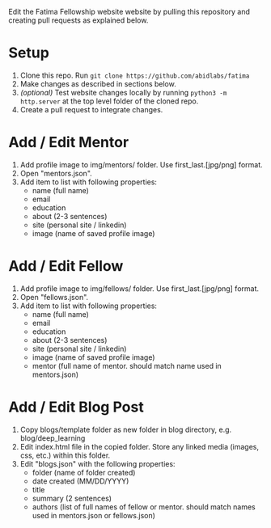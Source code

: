 Edit the Fatima Fellowship website website by pulling this repository and creating pull requests as explained below.

# Setup

1. Clone this repo. Run `git clone https://github.com/abidlabs/fatima`
2. Make changes as described in sections below.
3. *(optional)* Test website changes locally by running `python3 -m http.server` at the top level folder of the cloned repo.
4. Create a pull request to integrate changes.

# Add / Edit Mentor

1. Add profile image to img/mentors/ folder. Use first_last.[jpg/png] format. 
2. Open "mentors.json".
3. Add item to list with following properties:
    - name (full name)
    - email
    - education
    - about (2-3 sentences)
    - site (personal site / linkedin)
    - image (name of saved profile image)

# Add / Edit Fellow

1. Add profile image to img/fellows/ folder. Use first_last.[jpg/png] format. 
2. Open "fellows.json".
3. Add item to list with following properties:
    - name (full name)
    - email
    - education
    - about (2-3 sentences)
    - site (personal site / linkedin)
    - image (name of saved profile image)
    - mentor (full name of mentor. should match name used in mentors.json)

# Add / Edit Blog Post

1. Copy blogs/template folder as new folder in blog directory, e.g. blog/deep_learning
2. Edit index.html file in the copied folder. Store any linked media (images, css, etc.) within this folder.
3. Edit "blogs.json" with the following properties:
    - folder (name of folder created)
    - date created (MM/DD/YYYY)
    - title
    - summary (2 sentences)
    - authors (list of full names of fellow or mentor. should match names used in mentors.json or fellows.json)